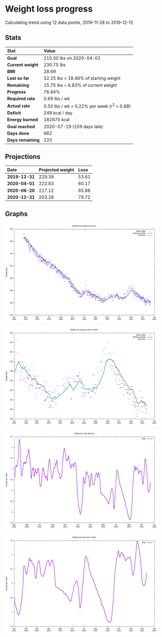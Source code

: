 # Weight loss progress

Calculating trend using 12 data points, 2019-11-28 to 2019-12-12

## Stats

Stat|Value
:-|:-
**Goal**|215.00 lbs on 2020-04-01
**Current weight**|230.75 lbs
**BMI**|28.69
**Lost so far**|52.25 lbs = 18.46% of starting weight
**Remaining**|15.75 lbs =  6.83% of current  weight
**Progress**|76.84%
**Required rate**|0.99 lbs / wk
**Actual rate**|0.50 lbs / wk = 0.22% per week  (r<sup>2</sup> = 0.88)
**Deficit**|249 kcal / day
**Energy burned**|182875 kcal
**Goal reached**|2020-07-19 (109 days late)
**Days done**|662
**Days remaining**|220

## Projections

Date|Projected weight|Loss
:-|:-|:-
**2019-12-31**|229.39|53.61
**2020-04-01**|222.83|60.17
**2020-06-20**|217.12|65.88
**2020-12-31**|203.28|79.72

## Graphs

![](weight-graph-alltime.png)

![](weight-graph-ytd.png)

![](rate-graph-alltime.png)

![](rate-graph-ytd.png)
